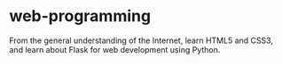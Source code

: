 # web-programming
From the general understanding of the Internet, learn HTML5 and CSS3, and learn about Flask for web development using Python.
